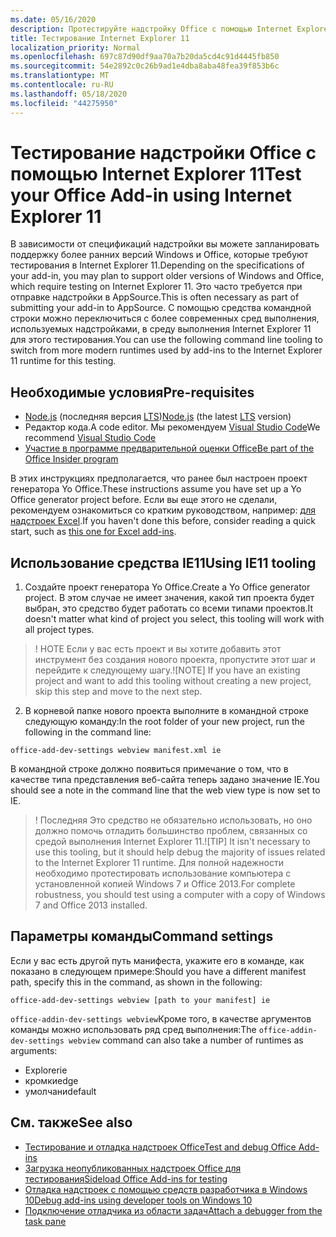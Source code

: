 ```yaml
---
ms.date: 05/16/2020
description: Протестируйте надстройку Office с помощью Internet Explorer 11.
title: Тестирование Internet Explorer 11
localization_priority: Normal
ms.openlocfilehash: 697c87d90df9aa70a7b20da5cd4c91d4445fb850
ms.sourcegitcommit: 54e2892c0c26b9ad1e4dba8aba48fea39f853b6c
ms.translationtype: MT
ms.contentlocale: ru-RU
ms.lasthandoff: 05/18/2020
ms.locfileid: "44275950"
---
```

# <a name="test-your-office-add-in-using-internet-explorer-11"></a><span data-ttu-id="19f18-103">Тестирование надстройки Office с помощью Internet Explorer 11</span><span class="sxs-lookup"><span data-stu-id="19f18-103">Test your Office Add-in using Internet Explorer 11</span></span>

<span data-ttu-id="19f18-104">В зависимости от спецификаций надстройки вы можете запланировать поддержку более ранних версий Windows и Office, которые требуют тестирования в Internet Explorer 11.</span><span class="sxs-lookup"><span data-stu-id="19f18-104">Depending on the specifications of your add-in, you may plan to support older versions of Windows and Office, which require testing on Internet Explorer 11.</span></span> <span data-ttu-id="19f18-105">Это часто требуется при отправке надстройки в AppSource.</span><span class="sxs-lookup"><span data-stu-id="19f18-105">This is often necessary as part of submitting your add-in to AppSource.</span></span> <span data-ttu-id="19f18-106">С помощью средства командной строки можно переключиться с более современных сред выполнения, используемых надстройками, в среду выполнения Internet Explorer 11 для этого тестирования.</span><span class="sxs-lookup"><span data-stu-id="19f18-106">You can use the following command line tooling to switch from more modern runtimes used by add-ins to the Internet Explorer 11 runtime for this testing.</span></span>

## <a name="pre-requisites"></a><span data-ttu-id="19f18-107">Необходимые условия</span><span class="sxs-lookup"><span data-stu-id="19f18-107">Pre-requisites</span></span>

- <span data-ttu-id="19f18-108">[Node.js](https://nodejs.org/) (последняя версия [LTS](https://nodejs.org/about/releases))</span><span class="sxs-lookup"><span data-stu-id="19f18-108">[Node.js](https://nodejs.org/) (the latest [LTS](https://nodejs.org/about/releases) version)</span></span>
- <span data-ttu-id="19f18-109">Редактор кода.</span><span class="sxs-lookup"><span data-stu-id="19f18-109">A code editor.</span></span> <span data-ttu-id="19f18-110">Мы рекомендуем [Visual Studio Code](https://code.visualstudio.com/)</span><span class="sxs-lookup"><span data-stu-id="19f18-110">We recommend [Visual Studio Code](https://code.visualstudio.com/)</span></span>
- [<span data-ttu-id="19f18-111">Участие в программе предварительной оценки Office</span><span class="sxs-lookup"><span data-stu-id="19f18-111">Be part of the Office Insider program</span></span>](https://insider.office.com)

<span data-ttu-id="19f18-112">В этих инструкциях предполагается, что ранее был настроен проект генератора Yo Office.</span><span class="sxs-lookup"><span data-stu-id="19f18-112">These instructions assume you have set up a Yo Office generator project before.</span></span> <span data-ttu-id="19f18-113">Если вы еще этого не сделали, рекомендуем ознакомиться со кратким руководством, например: [для надстроек Excel](../quickstarts/excel-quickstart-jquery.md).</span><span class="sxs-lookup"><span data-stu-id="19f18-113">If you haven't done this before, consider reading a quick start, such as [this one for Excel add-ins](../quickstarts/excel-quickstart-jquery.md).</span></span>

## <a name="using-ie11-tooling"></a><span data-ttu-id="19f18-114">Использование средства IE11</span><span class="sxs-lookup"><span data-stu-id="19f18-114">Using IE11 tooling</span></span>

1. <span data-ttu-id="19f18-115">Создайте проект генератора Yo Office.</span><span class="sxs-lookup"><span data-stu-id="19f18-115">Create a Yo Office generator project.</span></span> <span data-ttu-id="19f18-116">В этом случае не имеет значения, какой тип проекта будет выбран, это средство будет работать со всеми типами проектов.</span><span class="sxs-lookup"><span data-stu-id="19f18-116">It doesn't matter what kind of project you select, this tooling will work with all project types.</span></span>

> <span data-ttu-id="19f18-117">! НОТЕ Если у вас есть проект и вы хотите добавить этот инструмент без создания нового проекта, пропустите этот шаг и перейдите к следующему шагу.</span><span class="sxs-lookup"><span data-stu-id="19f18-117">![NOTE] If you have an existing project and want to add this tooling without creating a new project, skip this step and move to the next step.</span></span> 

2. <span data-ttu-id="19f18-118">В корневой папке нового проекта выполните в командной строке следующую команду:</span><span class="sxs-lookup"><span data-stu-id="19f18-118">In the root folder of your new project, run the following in the command line:</span></span>

```command&nbsp;line
office-add-dev-settings webview manifest.xml ie
```
<span data-ttu-id="19f18-119">В командной строке должно появиться примечание о том, что в качестве типа представления веб-сайта теперь задано значение IE.</span><span class="sxs-lookup"><span data-stu-id="19f18-119">You should see a note in the command line that the web view type is now set to IE.</span></span>

> <span data-ttu-id="19f18-120">! Последняя Это средство не обязательно использовать, но оно должно помочь отладить большинство проблем, связанных со средой выполнения Internet Explorer 11.</span><span class="sxs-lookup"><span data-stu-id="19f18-120">![TIP] It isn't necessary to use this tooling, but it should help debug the majority of issues related to the Internet Explorer 11 runtime.</span></span> <span data-ttu-id="19f18-121">Для полной надежности необходимо протестировать использование компьютера с установленной копией Windows 7 и Office 2013.</span><span class="sxs-lookup"><span data-stu-id="19f18-121">For complete robustness, you should test using a computer with a copy of Windows 7 and Office 2013 installed.</span></span>

## <a name="command-settings"></a><span data-ttu-id="19f18-122">Параметры команды</span><span class="sxs-lookup"><span data-stu-id="19f18-122">Command settings</span></span>

<span data-ttu-id="19f18-123">Если у вас есть другой путь манифеста, укажите его в команде, как показано в следующем примере:</span><span class="sxs-lookup"><span data-stu-id="19f18-123">Should you have a different manifest path, specify this in the command, as shown in the following:</span></span>

`office-add-dev-settings webview [path to your manifest] ie`

<span data-ttu-id="19f18-124">`office-addin-dev-settings webview`Кроме того, в качестве аргументов команды можно использовать ряд сред выполнения:</span><span class="sxs-lookup"><span data-stu-id="19f18-124">The `office-addin-dev-settings webview` command can also take a number of runtimes as arguments:</span></span>

- <span data-ttu-id="19f18-125">Explorer</span><span class="sxs-lookup"><span data-stu-id="19f18-125">ie</span></span>
- <span data-ttu-id="19f18-126">кромки</span><span class="sxs-lookup"><span data-stu-id="19f18-126">edge</span></span>
- <span data-ttu-id="19f18-127">умолчани</span><span class="sxs-lookup"><span data-stu-id="19f18-127">default</span></span>

## <a name="see-also"></a><span data-ttu-id="19f18-128">См. также</span><span class="sxs-lookup"><span data-stu-id="19f18-128">See also</span></span>
* [<span data-ttu-id="19f18-129">Тестирование и отладка надстроек Office</span><span class="sxs-lookup"><span data-stu-id="19f18-129">Test and debug Office Add-ins</span></span>](test-debug-office-add-ins.md)
* [<span data-ttu-id="19f18-130">Загрузка неопубликованных надстроек Office для тестирования</span><span class="sxs-lookup"><span data-stu-id="19f18-130">Sideload Office Add-ins for testing</span></span>](create-a-network-shared-folder-catalog-for-task-pane-and-content-add-ins.md)
* [<span data-ttu-id="19f18-131">Отладка надстроек с помощью средств разработчика в Windows 10</span><span class="sxs-lookup"><span data-stu-id="19f18-131">Debug add-ins using developer tools on Windows 10</span></span>](debug-add-ins-using-f12-developer-tools-on-windows-10.md)
* [<span data-ttu-id="19f18-132">Подключение отладчика из области задач</span><span class="sxs-lookup"><span data-stu-id="19f18-132">Attach a debugger from the task pane</span></span>](attach-debugger-from-task-pane.md)
